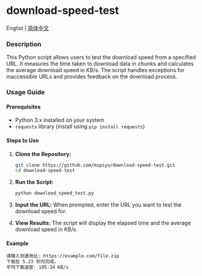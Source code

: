# download-speed-test

Englist | [简体中文](./README.zh-CN.md)

### Description
This Python script allows users to test the download speed from a specified URL. It measures the time taken to download data in chunks and calculates the average download speed in KB/s. The script handles exceptions for inaccessible URLs and provides feedback on the download process.

### Usage Guide
#### Prerequisites
- Python 3.x installed on your system
- `requests` library (install using `pip install requests`)

#### Steps to Use
1. **Clone the Repository:**
   ```sh
   git clone https://github.com/mzpiyo/download-speed-test.git
   cd download-speed-test
   ```

2. **Run the Script:**
   ```sh
   python download_speed_test.py
   ```

3. **Input the URL:**
   When prompted, enter the URL you want to test the download speed for.

4. **View Results:**
   The script will display the elapsed time and the average download speed in KB/s.

#### Example
```sh
请输入测速地址: https://example.com/file.zip
下载在 5.23 秒内完成。
平均下载速度: 195.34 KB/s
```
